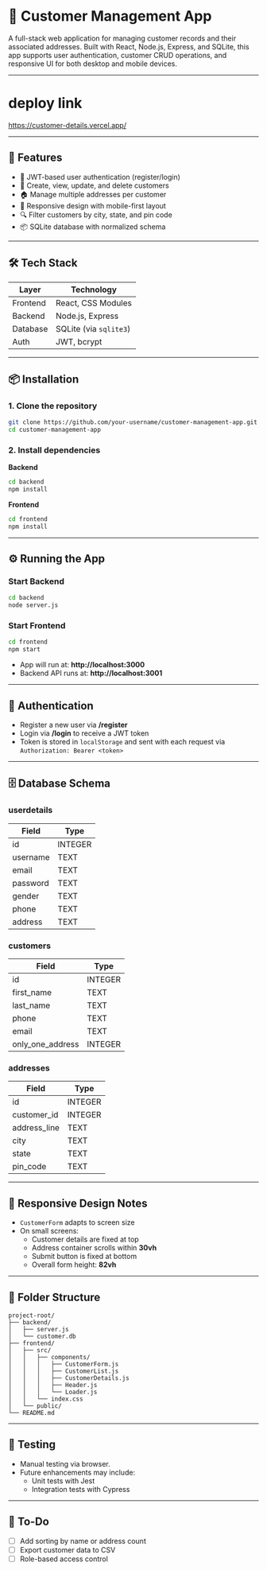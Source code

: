 # 🧾 Customer Management App

A full-stack web application for managing customer records and their associated addresses. Built with React, Node.js, Express, and SQLite, this app supports user authentication, customer CRUD operations, and responsive UI for both desktop and mobile devices.

---

# deploy link

https://customer-details.vercel.app/

---

## 🚀 Features

- 🔐 JWT-based user authentication (register/login)
- 👤 Create, view, update, and delete customers
- 🏠 Manage multiple addresses per customer
- 📱 Responsive design with mobile-first layout
- 🔍 Filter customers by city, state, and pin code
- 📦 SQLite database with normalized schema

---

## 🛠 Tech Stack

| Layer        | Technology            |
|--------------|------------------------|
| Frontend     | React, CSS Modules     |
| Backend      | Node.js, Express       |
| Database     | SQLite (via `sqlite3`) |
| Auth         | JWT, bcrypt            |

---

## 📦 Installation

### 1. Clone the repository

```bash
git clone https://github.com/your-username/customer-management-app.git
cd customer-management-app
```

### 2. Install dependencies

**Backend**
```bash
cd backend
npm install
```

**Frontend**
```bash
cd frontend
npm install
```

---

## ⚙️ Running the App

### Start Backend
```bash
cd backend
node server.js
```

### Start Frontend
```bash
cd frontend
npm start
```

- App will run at: **http://localhost:3000**  
- Backend API runs at: **http://localhost:3001**

---

## 🔐 Authentication

- Register a new user via **/register**
- Login via **/login** to receive a JWT token
- Token is stored in `localStorage` and sent with each request via  
  `Authorization: Bearer <token>`

---

## 🗄 Database Schema

### userdetails
| Field    | Type     |
|----------|----------|
| id       | INTEGER  |
| username | TEXT     |
| email    | TEXT     |
| password | TEXT     |
| gender   | TEXT     |
| phone    | TEXT     |
| address  | TEXT     |

### customers
| Field            | Type     |
|------------------|----------|
| id               | INTEGER  |
| first_name       | TEXT     |
| last_name        | TEXT     |
| phone            | TEXT     |
| email            | TEXT     |
| only_one_address | INTEGER  |

### addresses
| Field        | Type     |
|--------------|----------|
| id           | INTEGER  |
| customer_id  | INTEGER  |
| address_line | TEXT     |
| city         | TEXT     |
| state        | TEXT     |
| pin_code     | TEXT     |

---

## 📱 Responsive Design Notes

- `CustomerForm` adapts to screen size  
- On small screens:  
  - Customer details are fixed at top  
  - Address container scrolls within **30vh**  
  - Submit button is fixed at bottom  
  - Overall form height: **82vh**  

---

## 📂 Folder Structure

```
project-root/
├── backend/
│   ├── server.js
│   └── customer.db
├── frontend/
│   ├── src/
│   │   ├── components/
│   │   │   ├── CustomerForm.js
│   │   │   ├── CustomerList.js
│   │   │   ├── CustomerDetails.js
│   │   │   ├── Header.js
│   │   │   └── Loader.js
│   │   └── index.css
│   └── public/
└── README.md
```

---

## 🧪 Testing

- Manual testing via browser.  
- Future enhancements may include:  
  - Unit tests with Jest  
  - Integration tests with Cypress  

---

## 📌 To-Do

- [ ] Add sorting by name or address count  
- [ ] Export customer data to CSV  
- [ ] Role-based access control  
